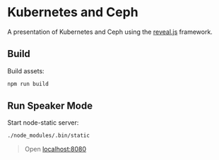 # Kubernetes and Ceph

A presentation of Kubernetes and Ceph using the [reveal.js](https://revealjs.com/) framework.

## Build

Build assets:

```sh
npm run build
```

## Run Speaker Mode

Start node-static server:

```sh
./node_modules/.bin/static
```

> Open [localhost:8080](http://127.0.0.1:8080/)
